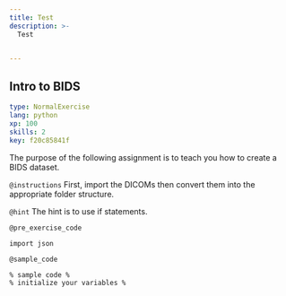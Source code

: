 ```yaml
---
title: Test
description: >-
  Test


---
```

## Intro to BIDS

```yaml
type: NormalExercise
lang: python
xp: 100
skills: 2
key: f20c85841f
```

The purpose of the following assignment is to teach you how to create a BIDS dataset.

`@instructions`
First, import the DICOMs then convert them into the appropriate folder structure.

`@hint`
The hint is to use if statements.

`@pre_exercise_code`
```{python}
import json
```
`@sample_code`
```{python}
% sample code %
% initialize your variables %

```






